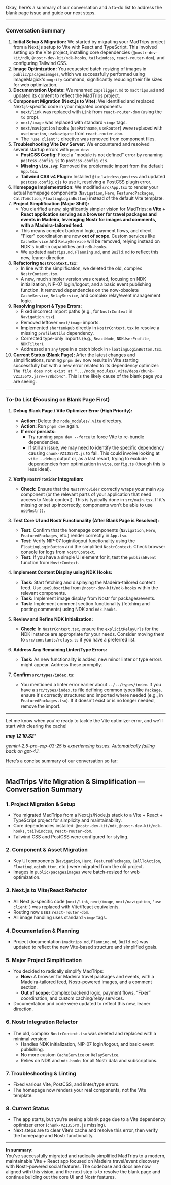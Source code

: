 
Okay, here’s a summary of our conversation and a to-do list to address the blank page issue and guide our next steps.

---

### Conversation Summary

1.  **Initial Setup & Migration:** We started by migrating your MadTrips project from a Next.js setup to Vite with React and TypeScript. This involved setting up the Vite project, installing core dependencies (`@nostr-dev-kit/ndk`, `@nostr-dev-kit/ndk-hooks`, `tailwindcss`, `react-router-dom`), and configuring Tailwind CSS.
2.  **Image Optimization:** You requested batch resizing of images in `public/pacagesimages`, which we successfully performed using ImageMagick's `mogrify` command, significantly reducing their file sizes for web optimization.
3.  **Documentation Update:** We renamed `zapsligger.md` to `madtrips.md` and updated its content to reflect the MadTrips project.
4.  **Component Migration (Next.js to Vite):** We identified and replaced Next.js-specific code in your migrated components:
    *   `next/link` was replaced with `Link` from `react-router-dom` (using the `to` prop).
    *   `next/image` was replaced with standard `<img>` tags.
    *   `next/navigation` hooks (`usePathname`, `useRouter`) were replaced with `useLocation`, `useNavigate` from `react-router-dom`.
    *   The `'use client';` directive was removed from component files.
5.  **Troubleshooting Vite Dev Server:** We encountered and resolved several startup errors with `pnpm dev`:
    *   **PostCSS Config:** Fixed a "module is not defined" error by renaming `postcss.config.js` to `postcss.config.cjs`.
    *   **Missing `vite.svg`:** Removed the problematic import from the default `App.tsx`.
    *   **Tailwind CSS v4 Plugin:** Installed `@tailwindcss/postcss` and updated `postcss.config.cjs` to use it, resolving a PostCSS plugin error.
6.  **Homepage Implementation:** We modified `src/App.tsx` to render your actual homepage components (`Navigation`, `Hero`, `FeaturedPackages`, `CallToAction`, `FloatingLoginButton`) instead of the default Vite template.
7.  **Project Simplification (Major Shift):**
    *   You clarified a new, significantly simpler vision for MadTrips: **a Vite + React application serving as a browser for travel packages and events in Madeira, leveraging Nostr for images and comments, with a Madeira-tailored feed.**
    *   This means complex backend logic, payment flows, and direct "Fixer" coordination are now **out of scope**. Custom services like `CacheService` and `RelayService` will be removed, relying instead on NDK's built-in capabilities and `ndk-hooks`.
    *   We updated `madtrips.md`, `Planning.md`, and `Build.md` to reflect this new, leaner direction.
8.  **Refactoring `NostrContext.tsx`:**
    *   In line with the simplification, we deleted the old, complex `NostrContext.tsx`.
    *   A new, much simpler version was created, focusing on NDK initialization, NIP-07 login/logout, and a basic event publishing function. It removed dependencies on the now-obsolete `CacheService`, `RelayService`, and complex relay/event management logic.
9.  **Resolving Import & Type Errors:**
    *   Fixed incorrect import paths (e.g., for `NostrContext` in `Navigation.tsx`).
    *   Removed leftover `next/image` imports.
    *   Implemented `shortenNpub` directly in `NostrContext.tsx` to resolve a missing `profileUtils` dependency.
    *   Corrected type-only imports (e.g., `ReactNode`, `NDKUserProfile`, `NDKFilter`).
    *   Addressed an `any` type in a catch block in `FloatingLoginButton.tsx`.
10. **Current Status (Blank Page):** After the latest changes and simplifications, running `pnpm dev` now results in Vite starting successfully but with a new error related to its dependency optimizer: `The file does not exist at ".../node_modules/.vite/deps/chunk-VZIJ55YX.js?v=778bdb4c"`. This is the likely cause of the blank page you are seeing.

---

### To-Do List (Focusing on Blank Page First)

1.  **Debug Blank Page / Vite Optimizer Error (High Priority):**
    *   **Action:** Delete the `node_modules/.vite` directory.
    *   **Action:** Run `pnpm dev` again.
    *   **If error persists:**
        *   Try running `pnpm dev --force` to force Vite to re-bundle dependencies.
        *   If still an issue, we may need to identify the specific dependency causing `chunk-VZIJ55YX.js` to fail. This could involve looking at `vite --debug` output or, as a last resort, trying to exclude dependencies from optimization in `vite.config.ts` (though this is less ideal).

2.  **Verify `NostrProvider` Integration:**
    *   **Check:** Ensure that the `NostrProvider` correctly wraps your main `App` component (or the relevant parts of your application that need access to Nostr context). This is typically done in `src/main.tsx`. If it's missing or set up incorrectly, components won't be able to use `useNostr()`.

3.  **Test Core UI and Nostr Functionality (After Blank Page is Resolved):**
    *   **Test:** Confirm that the homepage components (`Navigation`, `Hero`, `FeaturedPackages`, etc.) render correctly in `App.tsx`.
    *   **Test:** Verify NIP-07 login/logout functionality using the `FloatingLoginButton` and the simplified `NostrContext`. Check browser console for logs from `NostrContext`.
    *   **Test:** If you have a simple UI element for it, test the `publishEvent` function from `NostrContext`.

4.  **Implement Content Display using NDK Hooks:**
    *   **Task:** Start fetching and displaying the Madeira-tailored content feed. Use `useSubscribe` from `@nostr-dev-kit/ndk-hooks` within the relevant components.
    *   **Task:** Implement image display from Nostr for packages/events.
    *   **Task:** Implement comment section functionality (fetching and posting comments) using NDK and `ndk-hooks`.

5.  **Review and Refine NDK Initialization:**
    *   **Check:** In `NostrContext.tsx`, ensure the `explicitRelayUrls` for the NDK instance are appropriate for your needs. Consider moving them to `src/constants/relays.ts` if you have a preferred list.

6.  **Address Any Remaining Linter/Type Errors:**
    *   **Task:** As new functionality is added, new minor linter or type errors might appear. Address these promptly.

7.  **Confirm `src/types/index.ts`:**
    *   You mentioned a linter error earlier about `../../types/index`. If you have a `src/types/index.ts` file defining common types like `Package`, ensure it's correctly structured and imported where needed (e.g., in `FeaturedPackages.tsx`). If it doesn't exist or is no longer needed, remove the import.

---

Let me know when you're ready to tackle the Vite optimizer error, and we'll start with clearing the cache!


***may 12 10.32****

*gemini-2.5-pro-exp-03-25 is experiencing issues. Automatically falling back on gpt-4.1.*

Here’s a concise summary of our conversation so far:

---

## MadTrips Vite Migration & Simplification — Conversation Summary

### 1. **Project Migration & Setup**
- You migrated MadTrips from a Next.js/Node.js stack to a Vite + React + TypeScript project for simplicity and maintainability.
- Core dependencies installed: `@nostr-dev-kit/ndk`, `@nostr-dev-kit/ndk-hooks`, `tailwindcss`, `react-router-dom`.
- Tailwind CSS and PostCSS were configured for styling.

### 2. **Component & Asset Migration**
- Key UI components (`Navigation`, `Hero`, `FeaturedPackages`, `CallToAction`, `FloatingLoginButton`, etc.) were migrated from the old project.
- Images in `public/pacagesimages` were batch-resized for web optimization.

### 3. **Next.js to Vite/React Refactor**
- All Next.js-specific code (`next/link`, `next/image`, `next/navigation`, `'use client'`) was replaced with Vite/React equivalents.
- Routing now uses `react-router-dom`.
- All image handling uses standard `<img>` tags.

### 4. **Documentation & Planning**
- Project documentation (`madtrips.md`, `Planning.md`, `Build.md`) was updated to reflect the new Vite-based structure and simplified goals.

### 5. **Major Project Simplification**
- You decided to radically simplify MadTrips:
  - **Now:** A browser for Madeira travel packages and events, with a Madeira-tailored feed, Nostr-powered images, and a comment section.
  - **Out of scope:** Complex backend logic, payment flows, “Fixer” coordination, and custom caching/relay services.
- Documentation and code were updated to reflect this new, leaner direction.

### 6. **Nostr Integration Refactor**
- The old, complex `NostrContext.tsx` was deleted and replaced with a minimal version:
  - Handles NDK initialization, NIP-07 login/logout, and basic event publishing.
  - No more custom `CacheService` or `RelayService`.
  - Relies on NDK and `ndk-hooks` for all Nostr data and subscriptions.

### 7. **Troubleshooting & Linting**
- Fixed various Vite, PostCSS, and linter/type errors.
- The homepage now renders your real components, not the Vite template.

### 8. **Current Status**
- The app starts, but you’re seeing a blank page due to a Vite dependency optimizer error (`chunk-VZIJ55YX.js` missing).
- Next steps are to clear Vite’s cache and resolve this error, then verify the homepage and Nostr functionality.

---

**In summary:**  
You’ve successfully migrated and radically simplified MadTrips to a modern, maintainable Vite + React app focused on Madeira travel/event discovery with Nostr-powered social features. The codebase and docs are now aligned with this vision, and the next step is to resolve the blank page and continue building out the core UI and Nostr features.
